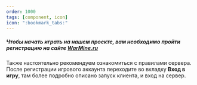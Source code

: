 ```yaml
---
order: 1000
tags: [component, icon]
icon: ":bookmark_tabs:"
---
```

##### Чтобы начать играть на нашем проекте, вам необходимо пройти регистрацию на сайте [WarMine.ru](https://warmine.ru/ "нашем сайте")
Также настоятельно рекомендуем ознакомиться с правилами сервера.
После регистрации игрового аккаунта переходите во вкладку **Вход в игру**, там более подробно описано запуск клиента, и вход на сервер.
